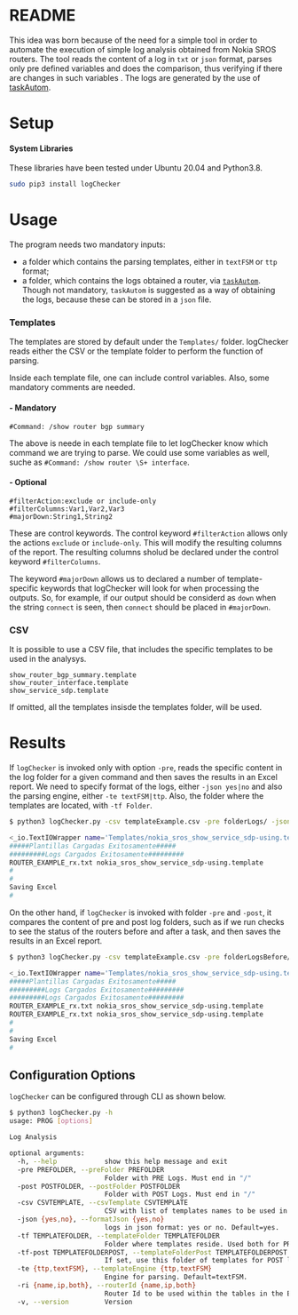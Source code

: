 # README #

This idea was born because of the need for a simple tool in order to automate the execution of simple log analysis obtained from Nokia SROS routers. The tool reads the content of a log in `txt` or `json` format, parses only pre defined variables and does the comparison, thus verifying if there are changes in such variables . The logs are generated by the use of [taskAutom](https://github.com/laimaretto/taskAutom).

# Setup ##

#### System Libraries
These libraries have been tested under Ubuntu 20.04 and Python3.8.

```bash
sudo pip3 install logChecker
```

# Usage

The program needs two mandatory inputs:
  - a folder which contains the parsing templates, either in `textFSM` or `ttp` format;
  - a folder, which contains the logs obtained a router, via [`taskAutom`](https://github.com/laimaretto/taskAutom). Though not mandatory, `taskAutom` is suggested as a way of obtaining the logs, because these can be stored in a `json` file.

### Templates

The templates are stored by default under the `Templates/` folder. logChecker reads either the CSV or the template folder to perform the function of parsing.

Inside each template file, one can include control variables. Also, some mandatory comments are needed.

#### - Mandatory
```#Command: /show router bgp summary```

The above is neede in each template file to let logChecker know which command we are trying to parse. We could use some variables as well, suche as `#Command: /show router \S+ interface`.

#### - Optional
```
#filterAction:exclude or include-only
#filterColumns:Var1,Var2,Var3
#majorDown:String1,String2
```
These are control keywords. The control keyword `#filterAction` allows only the actions `exclude` or `include-only`. This will modify the resulting columns of the report. The resulting columns sholud be declared under the control keyword `#filterColumns`.

The keyword `#majorDown` allows us to declared a number of template-specific keywords that logChecker will look for when processing the outputs. So, for example, if our output should be considerd as `down` when the string `connect` is seen, then `connect` should be placed in `#majorDown`.

### CSV

It is possible to use a CSV file, that includes the specific templates to be used in the analysys.

```csv
show_router_bgp_summary.template
show_router_interface.template
show_service_sdp.template
```
If omitted, all the templates insisde the templates folder, will be used.

# Results

If `logChecker` is invoked only with option `-pre`, reads the specific content in the log folder for a given command and then saves the results in an Excel report. We need to specify format of the logs, either `-json yes|no` and also the parsing engine, either `-te textFSM|ttp`. Also, the folder where the templates are located, with `-tf Folder`.

```bash
$ python3 logChecker.py -csv templateExample.csv -pre folderLogs/ -json yes -te ttp -tf TemplatesTTP/

<_io.TextIOWrapper name='Templates/nokia_sros_show_service_sdp-using.template' mode='r' encoding='UTF-8'>
#####Plantillas Cargadas Exitosamente#####
#########Logs Cargados Exitosamente#########
ROUTER_EXAMPLE_rx.txt nokia_sros_show_service_sdp-using.template
#
#
Saving Excel
#
```
On the other hand, if `logChecker` is invoked with folder `-pre` and `-post`, it compares the content of pre and post log folders, such as if we run checks to see the status of the routers before and after a task, and then saves the results in an Excel report.

```bash
$ python3 logChecker.py -csv templateExample.csv -pre folderLogsBefore/ -post folderLogsAfter/ -json yes --te textFSM -tf TemplatesFSM/

<_io.TextIOWrapper name='Templates/nokia_sros_show_service_sdp-using.template' mode='r' encoding='UTF-8'>
#####Plantillas Cargadas Exitosamente#####
#########Logs Cargados Exitosamente#########
#########Logs Cargados Exitosamente#########
ROUTER_EXAMPLE_rx.txt nokia_sros_show_service_sdp-using.template
ROUTER_EXAMPLE_rx.txt nokia_sros_show_service_sdp-using.template
#
#
Saving Excel
#
```

## Configuration Options

`logChecker` can be configured through CLI as shown below.

```bash
$ python3 logChecker.py -h
usage: PROG [options]

Log Analysis

optional arguments:
  -h, --help            show this help message and exit
  -pre PREFOLDER, --preFolder PREFOLDER
                        Folder with PRE Logs. Must end in "/"
  -post POSTFOLDER, --postFolder POSTFOLDER
                        Folder with POST Logs. Must end in "/"
  -csv CSVTEMPLATE, --csvTemplate CSVTEMPLATE
                        CSV with list of templates names to be used in parsing. If the file is omitted, then all the templates inside --templateFolder, will be considered for parsing. Default=None.
  -json {yes,no}, --formatJson {yes,no}
                        logs in json format: yes or no. Default=yes.
  -tf TEMPLATEFOLDER, --templateFolder TEMPLATEFOLDER
                        Folder where templates reside. Used both for PRE and POST logs. Default=Templates/
  -tf-post TEMPLATEFOLDERPOST, --templateFolderPost TEMPLATEFOLDERPOST
                        If set, use this folder of templates for POST logs. Default=Templates/
  -te {ttp,textFSM}, --templateEngine {ttp,textFSM}
                        Engine for parsing. Default=textFSM.
  -ri {name,ip,both}, --routerId {name,ip,both}
                        Router Id to be used within the tables in the Excel report. Default=name.
  -v, --version         Version
```
